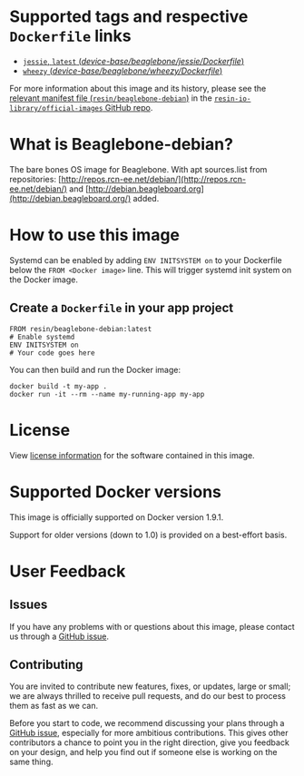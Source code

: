 # Supported tags and respective `Dockerfile` links

-	[`jessie`, `latest` (*device-base/beaglebone/jessie/Dockerfile*)](https://github.com/resin-io-library/base-images/blob/264e3a976f6f9b2b0209515989445e47b48275a1/device-base/beaglebone/jessie/Dockerfile)
-	[`wheezy` (*device-base/beaglebone/wheezy/Dockerfile*)](https://github.com/resin-io-library/base-images/blob/264e3a976f6f9b2b0209515989445e47b48275a1/device-base/beaglebone/wheezy/Dockerfile)

For more information about this image and its history, please see the [relevant manifest file (`resin/beaglebone-debian`)](https://github.com/resin-io-library/official-images/blob/master/library/beaglebone-debian) in the [`resin-io-library/official-images` GitHub repo](https://github.com/resin-io-library/official-images).

# What is Beaglebone-debian?

The bare bones OS image for Beaglebone. With apt sources.list from repositories: [http://repos.rcn-ee.net/debian/](http://repos.rcn-ee.net/debian/) and [http://debian.beagleboard.org](http://debian.beagleboard.org/) added.

# How to use this image

Systemd can be enabled by adding `ENV INITSYSTEM on` to your Dockerfile below the `FROM <Docker image>` line. This will trigger systemd init system on the Docker image.

## Create a `Dockerfile` in your app project

	FROM resin/beaglebone-debian:latest
	# Enable systemd
	ENV INITSYSTEM on
	# Your code goes here

You can then build and run the Docker image:

	docker build -t my-app .
	docker run -it --rm --name my-running-app my-app

# License

View [license information](https://www.debian.org/social_contract#guidelines) for the software contained in this image.

# Supported Docker versions

This image is officially supported on Docker version 1.9.1.

Support for older versions (down to 1.0) is provided on a best-effort basis.

# User Feedback

## Issues

If you have any problems with or questions about this image, please contact us through a [GitHub issue](https://github.com/resin-io-library/base-images/issues).

## Contributing

You are invited to contribute new features, fixes, or updates, large or small; we are always thrilled to receive pull requests, and do our best to process them as fast as we can.

Before you start to code, we recommend discussing your plans through a [GitHub issue](https://github.com/resin-io-library/base-images/issues), especially for more ambitious contributions. This gives other contributors a chance to point you in the right direction, give you feedback on your design, and help you find out if someone else is working on the same thing.
